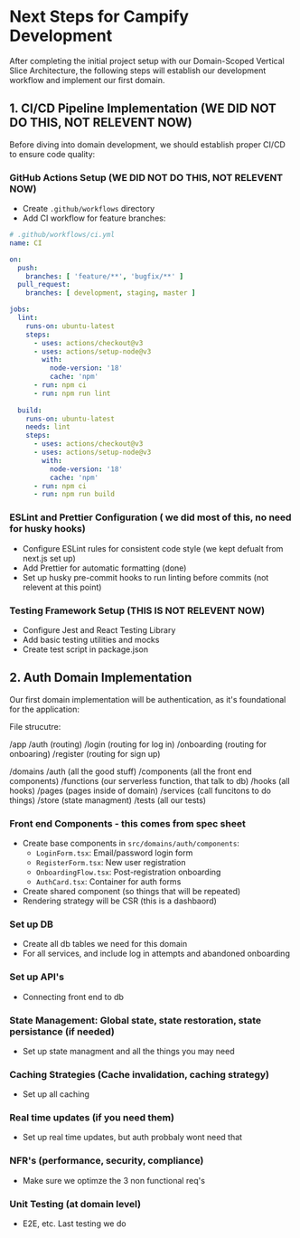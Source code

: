 # Next Steps for Campify Development

After completing the initial project setup with our Domain-Scoped Vertical Slice Architecture, the following steps will establish our development workflow and implement our first domain.

## 1. CI/CD Pipeline Implementation (WE DID NOT DO THIS, NOT RELEVENT NOW)

Before diving into domain development, we should establish proper CI/CD to ensure code quality:

### GitHub Actions Setup (WE DID NOT DO THIS, NOT RELEVENT NOW)
- Create `.github/workflows` directory
- Add CI workflow for feature branches:

```yaml
# .github/workflows/ci.yml
name: CI

on:
  push:
    branches: [ 'feature/**', 'bugfix/**' ]
  pull_request:
    branches: [ development, staging, master ]

jobs:
  lint:
    runs-on: ubuntu-latest
    steps:
      - uses: actions/checkout@v3
      - uses: actions/setup-node@v3
        with:
          node-version: '18'
          cache: 'npm'
      - run: npm ci
      - run: npm run lint
  
  build:
    runs-on: ubuntu-latest
    needs: lint
    steps:
      - uses: actions/checkout@v3
      - uses: actions/setup-node@v3
        with:
          node-version: '18'
          cache: 'npm'
      - run: npm ci
      - run: npm run build
```

### ESLint and Prettier Configuration ( we did most of this, no need for husky hooks)
- Configure ESLint rules for consistent code style (we kept defualt from next.js set up)
- Add Prettier for automatic formatting (done)
- Set up husky pre-commit hooks to run linting before commits (not relevent at this point)

### Testing Framework Setup (THIS IS NOT RELEVENT NOW)
- Configure Jest and React Testing Library
- Add basic testing utilities and mocks
- Create test script in package.json




































## 2. Auth Domain Implementation

Our first domain implementation will be authentication, as it's foundational for the application:

File strucutre:

/app
    /auth (routing)
        /login (routing for log in)
        /onboarding (routing for onboaring)
        /register (routing for sign up)

/domains
    /auth (all the good stuff)
        /components (all the front end components)
        /functions (our serverless function, that talk to db)
        /hooks (all hooks)
        /pages (pages inside of domain)
        /services (call funcitons to do things)
        /store (state managment)
        /tests (all our tests)

### Front end Components - this comes from spec sheet
- Create base components in `src/domains/auth/components`:
  - `LoginForm.tsx`: Email/password login form
  - `RegisterForm.tsx`: New user registration
  - `OnboardingFlow.tsx`: Post-registration onboarding
  - `AuthCard.tsx`: Container for auth forms
- Create shared component (so things that will be repeated)
- Rendering strategy will be CSR (this is a dashbaord)

### Set up DB
  - Create all db tables we need for this domain
  - For all services, and include log in attempts and abandoned onboarding

### Set up API's
  - Connecting front end to db

### State Management: Global state, state restoration, state persistance (if needed)
  - Set up state managment and all the things you may need

### Caching Strategies (Cache invalidation, caching strategy)
  - Set up all caching

### Real time updates (if you need them)
  - Set up real time updates, but auth probbaly wont need that

### NFR's (performance, security, compliance)
  - Make sure we optimze the 3 non functional req's

### Unit Testing (at domain level)
  - E2E, etc. Last testing we do
